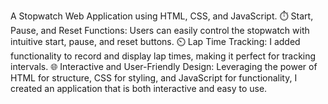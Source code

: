 A Stopwatch Web Application using HTML, CSS, and JavaScript. 
⏱️ Start, Pause, and Reset Functions: Users can easily control the stopwatch with intuitive start, pause, and reset buttons.
⏲️ Lap Time Tracking: I added functionality to record and display lap times, making it perfect for tracking intervals.
🌐 Interactive and User-Friendly Design: Leveraging the power of HTML for structure, CSS for styling, and JavaScript for functionality, I created an application that is both interactive and easy to use.
